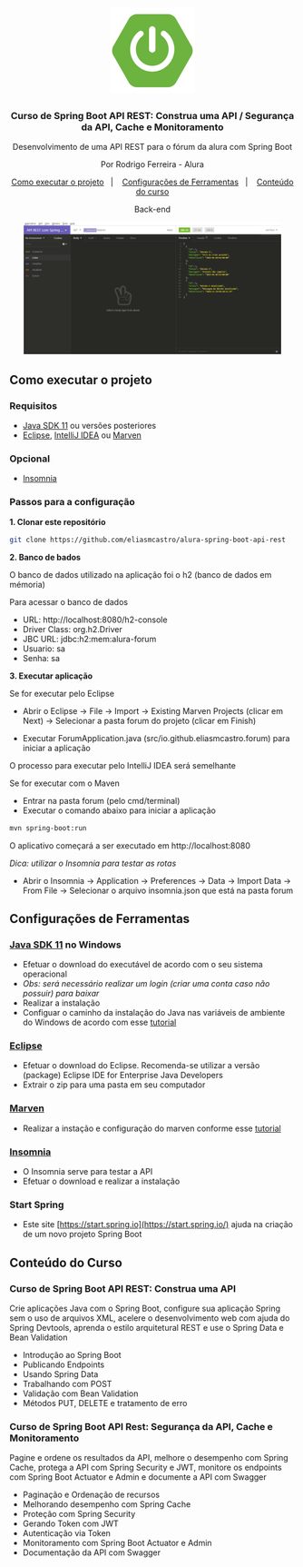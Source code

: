 <h1 align="center">
  <img alt="Logo" src=".github/logo_spring_boot.png" width="150px" />
</h1>

<h3 align="center">Curso de Spring Boot API REST: Construa uma API / Segurança da API, Cache e Monitoramento</h3>

<p align="center">Desenvolvimento de uma API REST para o fórum da alura com Spring Boot</p>

<p align="center">Por Rodrigo Ferreira - Alura</p>

<p align="center">
  <a href="#como-executar-o-projeto">Como executar o projeto</a>&nbsp;&nbsp;&nbsp;|&nbsp;&nbsp;&nbsp;
  <a href="#configurações-de-ferramentas">Configurações de Ferramentas</a>&nbsp;&nbsp;&nbsp;|&nbsp;&nbsp;&nbsp;
  <a href="#conteúdo-do-curso">Conteúdo do curso</a>
</p>

<p align="center">Back-end</p>

<p align="center">
  <img alt="Back-end" src=".github/backend.png" width="90%">
</p>

## Como executar o projeto

### Requisitos

- [Java SDK 11](https://www.oracle.com/java/technologies/javase-jdk11-downloads.html) ou versões posteriores
- [Eclipse](https://www.eclipse.org/downloads/packages), [IntelliJ IDEA](https://www.jetbrains.com/pt-br/idea/) ou [Marven](https://maven.apache.org)

### Opcional

- [Insomnia](https://insomnia.rest)

### Passos para a configuração

**1. Clonar este repositório**

```bash
git clone https://github.com/eliasmcastro/alura-spring-boot-api-rest
```

**2. Banco de bados**

O banco de dados utilizado na aplicação foi o h2 (banco de dados em mémoria)

Para acessar o banco de dados

- URL: http://localhost:8080/h2-console
- Driver Class: org.h2.Driver
- JBC URL: jdbc:h2:mem:alura-forum
- Usuario: sa
- Senha: sa

**3. Executar aplicação**

Se for executar pelo Eclipse

- Abrir o Eclipse -> File -> Import -> Existing Marven Projects (clicar em Next) -> Selecionar a pasta forum do projeto (clicar em Finish)

- Executar ForumApplication.java (src/io.github.eliasmcastro.forum) para iniciar a aplicação

O processo para executar pelo IntelliJ IDEA será semelhante

Se for executar com o Maven

- Entrar na pasta forum (pelo cmd/terminal)
- Executar o comando abaixo para iniciar a aplicação

```bash
mvn spring-boot:run
```

O aplicativo começará a ser executado em http://localhost:8080

_Dica: utilizar o Insomnia para testar as rotas_

- Abrir o Insomnia -> Application -> Preferences -> Data -> Import Data -> From File -> Selecionar o arquivo insomnia.json que está na pasta forum

## Configurações de Ferramentas

### [Java SDK 11](https://www.oracle.com/java/technologies/javase-jdk11-downloads.html) no Windows

- Efetuar o download do executável de acordo com o seu sistema operacional
- _Obs: será necessário realizar um login (criar uma conta caso não possuir) para baixar_
- Realizar a instalação
- Configuar o caminho da instalação do Java nas variáveis de ambiente do Windows de acordo com esse [tutorial](https://medium.com/@mauriciogeneroso/configurando-java-4-como-configurar-as-vari%C3%A1veis-java-home-path-e-classpath-no-windows-46040950638f)

### [Eclipse](https://www.eclipse.org/downloads/packages)

- Efetuar o download do Eclipse. Recomenda-se utilizar a versão (package) Eclipse IDE for Enterprise Java Developers
- Extrair o zip para uma pasta em seu computador

### [Marven](https://maven.apache.org)

- Realizar a instação e configuração do marven conforme esse [tutorial](https://www.devmedia.com.br/introducao-ao-maven/25128#2)

### [Insomnia](https://insomnia.rest)

- O Insomnia serve para testar a API
- Efetuar o download e realizar a instalação

### Start Spring

- Este site [https://start.spring.io](https://start.spring.io/) ajuda na criação de um novo projeto Spring Boot

## Conteúdo do Curso

### Curso de Spring Boot API REST: Construa uma API

Crie aplicações Java com o Spring Boot, configure sua aplicação Spring sem o uso de arquivos XML, acelere o desenvolvimento web com ajuda do Spring Devtools, aprenda o estilo arquitetural REST e use o Spring Data e Bean Validation

- Introdução ao Spring Boot
- Publicando Endpoints
- Usando Spring Data
- Trabalhando com POST
- Validação com Bean Validation
- Métodos PUT, DELETE e tratamento de erro

### Curso de Spring Boot API Rest: Segurança da API, Cache e Monitoramento

Pagine e ordene os resultados da API, melhore o desempenho com Spring Cache, protega a API com Spring Security e JWT, monitore os endpoints com Spring Boot Actuator e Admin e documente a API com Swagger

- Paginação e Ordenação de recursos
- Melhorando desempenho com Spring Cache
- Proteção com Spring Security
- Gerando Token com JWT
- Autenticação via Token
- Monitoramento com Spring Boot Actuator e Admin
- Documentação da API com Swagger
